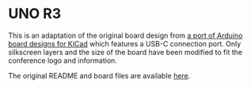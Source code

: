 # UNO R3
This is an adaptation of the original board design from [a port of Arduino board designs for KiCad](https://github.com/sabogalc/KiCad-Arduino-Boards) which features a USB-C connection port.
Only silkscreen layers and the size of the board have been modified to
fit the conference logo and information.

The original README and board files are available [here](https://github.com/sabogalc/KiCad-Arduino-Boards/tree/main/KiCad%20Projects/Uno/Arduino%20Uno).
